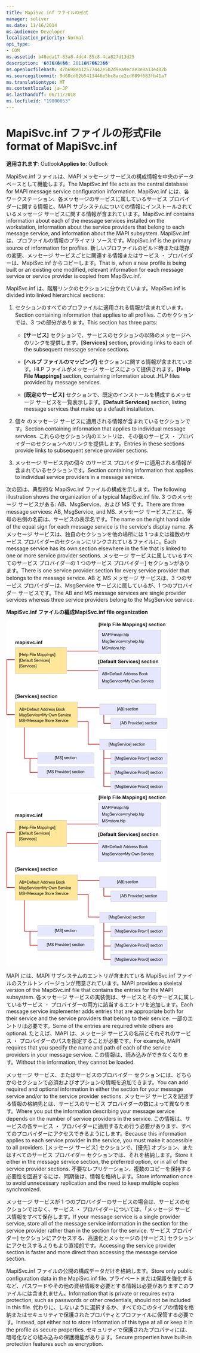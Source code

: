 ```yaml
---
title: MapiSvc.inf ファイルの形式
manager: soliver
ms.date: 11/16/2014
ms.audience: Developer
localization_priority: Normal
api_type:
- COM
ms.assetid: b48eda17-83a8-4dc4-85c8-4ca827d13d25
description: '�ŏI�X�V��: 2011�N7��23��'
ms.openlocfilehash: 47b698eb12577442e5b2d9ea9ecae3e8a13e402b
ms.sourcegitcommit: 9d60cd82b5413446e5bc8ace2cd689f683fb41a7
ms.translationtype: MT
ms.contentlocale: ja-JP
ms.lasthandoff: 06/11/2018
ms.locfileid: "19800053"
---
```

# <a name="file-format-of-mapisvcinf"></a><span data-ttu-id="587d5-103">MapiSvc.inf ファイルの形式</span><span class="sxs-lookup"><span data-stu-id="587d5-103">File format of MapiSvc.inf</span></span>

<span data-ttu-id="587d5-104">**適用されます**: Outlook</span><span class="sxs-lookup"><span data-stu-id="587d5-104">**Applies to**: Outlook</span></span> 
  
<span data-ttu-id="587d5-105">MapiSvc.inf ファイルは、MAPI メッセージ サービスの構成情報を中央のデータベースとして機能します。</span><span class="sxs-lookup"><span data-stu-id="587d5-105">The MapiSvc.inf file acts as the central database for MAPI message service configuration information.</span></span> <span data-ttu-id="587d5-106">MapiSvc.inf には、各ワークステーション、各メッセージのサービスに属しているサービス プロバイダーに関する情報と、MAPI サブシステムについての情報にインストールされているメッセージ サービスに関する情報が含まれています。</span><span class="sxs-lookup"><span data-stu-id="587d5-106">MapiSvc.inf contains information about each of the message services installed on the workstation, information about the service providers that belong to each message service, and information about the MAPI subsystem.</span></span> <span data-ttu-id="587d5-107">MapiSvc.inf は、プロファイルの情報のプライマリ ソースです。</span><span class="sxs-lookup"><span data-stu-id="587d5-107">MapiSvc.inf is the primary source of information for profiles.</span></span> <span data-ttu-id="587d5-108">新しいプロファイルのビルド時または既存の変更、メッセージ サービスごとに関連する情報またはサービス ・ プロバイダーは、MapiSvc.inf からコピーします。</span><span class="sxs-lookup"><span data-stu-id="587d5-108">That is, when a new profile is being built or an existing one modified, relevant information for each message service or service provider is copied from MapiSvc.inf.</span></span> 
  
<span data-ttu-id="587d5-109">MapiSvc.inf は、階層リンクのセクションに分かれています。</span><span class="sxs-lookup"><span data-stu-id="587d5-109">MapiSvc.inf is divided into linked hierarchical sections:</span></span>
  
1. <span data-ttu-id="587d5-110">セクションのすべてのプロファイルに適用される情報が含まれています。</span><span class="sxs-lookup"><span data-stu-id="587d5-110">Section containing information that applies to all profiles.</span></span> <span data-ttu-id="587d5-111">このセクションでは、3 つの部分があります。</span><span class="sxs-lookup"><span data-stu-id="587d5-111">This section has three parts:</span></span>
    
   - <span data-ttu-id="587d5-112">**[サービス]** セクションで、サービスのセクションの以降のメッセージへのリンクを提供します。</span><span class="sxs-lookup"><span data-stu-id="587d5-112">**[Services]** section, providing links to each of the subsequent message service sections.</span></span> 
    
   - <span data-ttu-id="587d5-113">**[ヘルプ ファイルのマッピング]** セクションに関する情報が含まれています。HLP ファイルがメッセージ サービスによって提供されます。</span><span class="sxs-lookup"><span data-stu-id="587d5-113">**[Help File Mappings]** section, containing information about .HLP files provided by message services.</span></span> 
    
   - <span data-ttu-id="587d5-114">**[既定のサービス]** セクションで、既定のインストールを構成するメッセージ サービスを一覧表示します。</span><span class="sxs-lookup"><span data-stu-id="587d5-114">**[Default Services]** section, listing message services that make up a default installation.</span></span> 
    
2. <span data-ttu-id="587d5-115">個々 のメッセージ サービスに適用される情報が含まれているセクションです。</span><span class="sxs-lookup"><span data-stu-id="587d5-115">Section containing information that applies to individual message services.</span></span> <span data-ttu-id="587d5-116">これらのセクション内のエントリは、その後のサービス ・ プロバイダーのセクションへのリンクを提供します。</span><span class="sxs-lookup"><span data-stu-id="587d5-116">Entries in these sections provide links to subsequent service provider sections.</span></span>
    
3. <span data-ttu-id="587d5-117">メッセージ サービス内の個々 のサービス プロバイダーに適用される情報が含まれているセクションです。</span><span class="sxs-lookup"><span data-stu-id="587d5-117">Section containing information that applies to individual service providers in a message service.</span></span>
    
<span data-ttu-id="587d5-118">次の図は、典型的な MapiSvc.inf ファイルの構成を示します。</span><span class="sxs-lookup"><span data-stu-id="587d5-118">The following illustration shows the organization of a typical MapiSvc.inf file.</span></span> <span data-ttu-id="587d5-119">3 つのメッセージ サービスがある: AB、MsgService、および MS です。</span><span class="sxs-lookup"><span data-stu-id="587d5-119">There are three message services: AB, MsgService, and MS.</span></span> <span data-ttu-id="587d5-120">メッセージ サービスごとに、等号の右側の名前は、サービスの表示名です。</span><span class="sxs-lookup"><span data-stu-id="587d5-120">The name on the right hand side of the equal sign for each message service is the service's display name.</span></span> <span data-ttu-id="587d5-121">各メッセージ サービスは、独自のセクションを他の場所には 1 つまたは複数のサービス プロバイダーのセクションにリンクされているファイルに。</span><span class="sxs-lookup"><span data-stu-id="587d5-121">Each message service has its own section elsewhere in the file that is linked to one or more service provider sections.</span></span> <span data-ttu-id="587d5-122">メッセージ サービスに属しているすべてのサービス プロバイダーの 1 つのサービス プロバイダー] セクションがあります。</span><span class="sxs-lookup"><span data-stu-id="587d5-122">There is one service provider section for every service provider that belongs to the message service.</span></span> <span data-ttu-id="587d5-123">AB と MS メッセージ サービスは、3 つのサービス プロバイダーは、MsgService サービスに属しているが、1 つのプロバイダー サービスです。</span><span class="sxs-lookup"><span data-stu-id="587d5-123">The AB and MS message services are single provider services whereas three service providers belong to the MsgService service.</span></span>
  
<span data-ttu-id="587d5-124">**MapiSvc.inf ファイルの編成**</span><span class="sxs-lookup"><span data-stu-id="587d5-124">**MapiSvc.inf file organization**</span></span>
  
<span data-ttu-id="587d5-125">![MapiSvc.inf ファイルの編成](media/amapi_30.gif "MapiSvc.inf ファイルの編成")</span><span class="sxs-lookup"><span data-stu-id="587d5-125">![MapiSvc.inf file organization](media/amapi_30.gif "MapiSvc.inf file organization")</span></span>
  
<span data-ttu-id="587d5-126">MAPI には、MAPI サブシステムのエントリが含まれている MapiSvc.inf ファイルのスケルトン バージョンが用意されています。</span><span class="sxs-lookup"><span data-stu-id="587d5-126">MAPI provides a skeletal version of the MapiSvc.inf file that contains the entries for the MAPI subsystem.</span></span> <span data-ttu-id="587d5-127">各メッセージ サービスの実装側は、サービスとそのサービスに属しているサービス ・ プロバイダーの両方に該当するエントリを追加します。</span><span class="sxs-lookup"><span data-stu-id="587d5-127">Each message service implementer adds entries that are appropriate both for their service and the service providers that belong to their service.</span></span> <span data-ttu-id="587d5-128">一部のエントリは必要です。</span><span class="sxs-lookup"><span data-stu-id="587d5-128">Some of the entries are required while others are optional.</span></span> <span data-ttu-id="587d5-129">たとえば、MAPI は、メッセージ サービスの名前とそれぞれのサービス ・ プロバイダーのパスを指定することが必要です。</span><span class="sxs-lookup"><span data-stu-id="587d5-129">For example, MAPI requires that you specify the name and path of each of the service providers in your message service.</span></span> <span data-ttu-id="587d5-130">この情報は、読み込みができなくなります。</span><span class="sxs-lookup"><span data-stu-id="587d5-130">Without this information, they cannot be loaded.</span></span>
  
<span data-ttu-id="587d5-131">メッセージ サービス、またはサービスのプロバイダー セクションには、どちらかのセクションで必須およびオプションの情報を追加できます。</span><span class="sxs-lookup"><span data-stu-id="587d5-131">You can add required and optional information in either the section for your message service and/or to the service provider sections.</span></span> <span data-ttu-id="587d5-132">メッセージ サービスを記述する情報の格納先とは、サービスのサービス プロバイダーの数によって異なります。</span><span class="sxs-lookup"><span data-stu-id="587d5-132">Where you put the information describing your message service depends on the number of service providers in the service.</span></span> <span data-ttu-id="587d5-133">この情報は、サービスの各サービス ・ プロバイダーに適用するため行う必要があります、すべてのプロバイダーにアクセスできるようにします。</span><span class="sxs-lookup"><span data-stu-id="587d5-133">Because this information applies to each service provider in the service, you must make it accessible to all providers.</span></span> <span data-ttu-id="587d5-134">[メッセージ サービス] セクションで、[優先] オプション、またはすべてのサービス プロバイダー セクションでは、それを格納します。</span><span class="sxs-lookup"><span data-stu-id="587d5-134">Store it either in the message service section, the preferred option, or in all of the service provider sections.</span></span> <span data-ttu-id="587d5-135">不要なレプリケーション、複数のコピーを保持する必要性を回避するには、同期後は、情報を格納します。</span><span class="sxs-lookup"><span data-stu-id="587d5-135">Store information once to avoid unnecessary replication and the need to keep multiple copies synchronized.</span></span>
  
<span data-ttu-id="587d5-136">メッセージ サービスが 1 つのプロバイダーのサービスの場合は、サービスのセクションではなく、サービス ・ プロバイダーについては、「メッセージ サービス情報をすべて保存します。</span><span class="sxs-lookup"><span data-stu-id="587d5-136">If your message service is a single provider service, store all of the message service information in the section for the service provider rather than in the section for the service.</span></span> <span data-ttu-id="587d5-137">サービス プロバイダー] セクションにアクセスする、高速化とメッセージの [サービス] セクションにアクセスするよりもより直接的です。</span><span class="sxs-lookup"><span data-stu-id="587d5-137">Accessing the service provider section is faster and more direct than accessing the message service section.</span></span> 
  
<span data-ttu-id="587d5-138">MapiSvc.inf ファイルの公開の構成データだけを格納します。</span><span class="sxs-lookup"><span data-stu-id="587d5-138">Store only public configuration data in the MapiSvc.inf file.</span></span> <span data-ttu-id="587d5-139">プライベートまたは保護を強化するなど、パスワードやその他の資格情報を必要とする情報は必要がありますこのファイルには含まれません。</span><span class="sxs-lookup"><span data-stu-id="587d5-139">Information that is private or requires extra protection, such as passwords or other credentials, should not be included in this file.</span></span> <span data-ttu-id="587d5-140">代わりに、しないように選択するか、すべてのこのタイプの情報を格納またはセキュリティで保護されたプロパティとプロファイルに保管する必要です。</span><span class="sxs-lookup"><span data-stu-id="587d5-140">Instead, opt either not to store information of this type at all or keep it in the profile as secure properties.</span></span> <span data-ttu-id="587d5-141">セキュリティで保護されたプロパティには、暗号化などの組み込みの保護機能があります。</span><span class="sxs-lookup"><span data-stu-id="587d5-141">Secure properties have built-in protection features such as encryption.</span></span>
  

